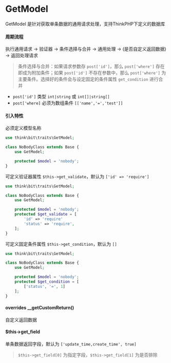 # GetModel

GetModel 是针对获取单条数据的通用请求处理，支持ThinkPHP下定义的数据库

#### 周期流程

执行通用请求 -> 验证器 -> 条件选择与合并 -> 通用处理 -> (是否自定义返回数据) -> 返回处理请求

> 条件选择与合并：如果请求参数存 `post['id']`，那么 `post['where']` 存在即成为附加条件；如果 `post['id']` 不存在参数中，那么 `post['where']` 为主要条件。选择好的条件会与设定固定的条件属性 `get_condition` 进行合并

- `post['id']` 类型 `int|string` 或 `int[]|string[]`
- `post['where]` 必须为数组条件 `[['name','=','test']]`

#### 引入特性

必须定义模型名称

```php
use think\bit\traits\GetModel;

class NoBodyClass extends Base {
    use GetModel;

    protected $model = 'nobody';
}
```

可定义验证器属性 `$this->get_validate`，默认为 `['id' => 'require']`

```php
use think\bit\traits\GetModel;

class NoBodyClass extends Base {
    use GetModel;

    protected $model = 'nobody';
    protected $get_validate = [
        'id' => 'require'
        'status' => 'require',
    ];
}
```

可定义固定条件属性 `$this->get_condition`，默认为 `[]`

```php
use think\bit\traits\GetModel;

class NoBodyClass extends Base {
    use GetModel;

    protected $model = 'nobody';
    protected $get_condition = [
        ['status', '=', 1]
    ];
}
```

#### overrides __getCustomReturn()

自定义返回数据

#### $this->get_field

单条数据返回字段，默认为 `['update_time,create_time', true]`

> `$this->get_field[0]` 为指定字段，`$this->get_field[1]` 为是否排除